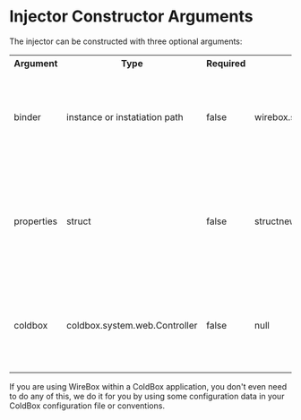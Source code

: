 # Injector Constructor Arguments

The injector can be constructed with three optional arguments:

<table>
    <tr>
        <th>Argument</th>
        <th>Type</th>
        <th>Required</th>
        <th>Default</th>
        <th>Description</th>
    </tr>
    <tr>
        <td>binder</td>
        <td>instance or instatiation path</td>
        <td>false</td>
        <td>wirebox.system.ioc.config.DefaultBinder </td>
        <td>The binder instance or instantiation path to be used to configure this WireBox injector with</td>
    </tr>
    <tr>
        <td>properties</td>
        <td>struct</td>
        <td>false</td>
        <td>structnew()</td>
        <td>A structure of name value pairs usually used for configuration data that will be passed to the binder for usage in configuration.</td>
    </tr>
    <tr>
        <td>coldbox</td>
        <td>coldbox.system.web.Controller</td>
        <td>false</td>
        <td>null</td>
        <td>A reference to the ColdBox application context you will be linking the Injector to.</td>
    </tr>
</table>

If you are using WireBox within a ColdBox application, you don't even need to do any of this, we do it for you by using some configuration data in your ColdBox configuration file or conventions.
